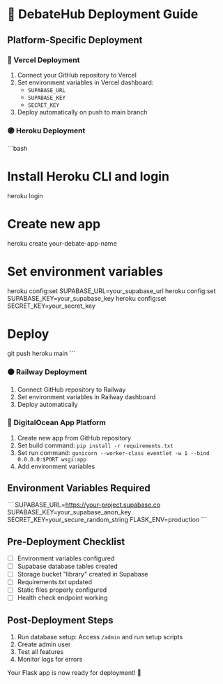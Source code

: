# 🚀 DebateHub Deployment Guide

## Platform-Specific Deployment

### 🔵 Vercel Deployment
1. Connect your GitHub repository to Vercel
2. Set environment variables in Vercel dashboard:
   - `SUPABASE_URL`
   - `SUPABASE_KEY` 
   - `SECRET_KEY`
3. Deploy automatically on push to main branch

### 🟣 Heroku Deployment
\`\`\`bash
# Install Heroku CLI and login
heroku login

# Create new app
heroku create your-debate-app-name

# Set environment variables
heroku config:set SUPABASE_URL=your_supabase_url
heroku config:set SUPABASE_KEY=your_supabase_key
heroku config:set SECRET_KEY=your_secret_key

# Deploy
git push heroku main
\`\`\`

### 🟠 Railway Deployment
1. Connect GitHub repository to Railway
2. Set environment variables in Railway dashboard
3. Deploy automatically

### 🔴 DigitalOcean App Platform
1. Create new app from GitHub repository
2. Set build command: `pip install -r requirements.txt`
3. Set run command: `gunicorn --worker-class eventlet -w 1 --bind 0.0.0.0:$PORT wsgi:app`
4. Add environment variables

## Environment Variables Required
\`\`\`
SUPABASE_URL=https://your-project.supabase.co
SUPABASE_KEY=your_supabase_anon_key
SECRET_KEY=your_secure_random_string
FLASK_ENV=production
\`\`\`

## Pre-Deployment Checklist
- [ ] Environment variables configured
- [ ] Supabase database tables created
- [ ] Storage bucket "library" created in Supabase
- [ ] Requirements.txt updated
- [ ] Static files properly configured
- [ ] Health check endpoint working

## Post-Deployment Steps
1. Run database setup: Access `/admin` and run setup scripts
2. Create admin user
3. Test all features
4. Monitor logs for errors

Your Flask app is now ready for deployment! 🎉

